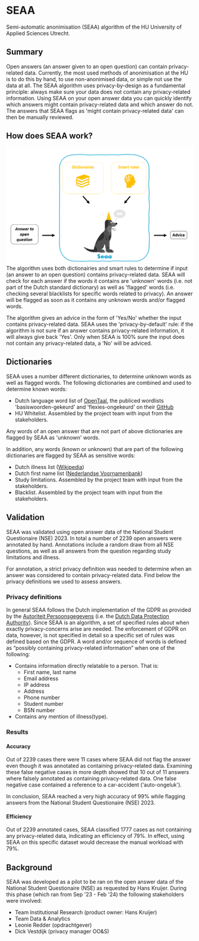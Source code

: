 # SEAA

Semi-automatic anonimisation (SEAA) algorithm of the HU University of Applied Sciences Utrecht.

## Summary
Open answers (an answer given to an open question) can contain privacy-related data. Currently, the most used methods of anonimisation at the HU is to do this by hand, to use non-anonimised data, or simple not use the data at all. The SEAA algorithm uses privacy-by-design as a fundamental principle: always make sure your data does not contain any privacy-related information. Using SEAA on your open answer data you can quickly identify which answers might contain privacy-related data and which answer do not. The answers that SEAA flags as 'might contain privacy-related data' can then be manually reviewed.  

## How does SEAA work?

![How SEAA works](image.png)
The algorithm uses both dictionairies and smart rules to determine if input (an answer to an open question) contains privacy-related data. SEAA will check for each answer if the words it contains are 'unknown' words (i.e. not part of the Dutch standard dictionary) as well as 'flagged' words (i.e. checking several blacklists for specific words related to privacy). An answer will be flagged as soon as it contains any unknown words and/or flagged words. 

The algorithm gives an advice in the form of 'Yes/No' whether the input contains privacy-related data. SEAA uses the 'privacy-by-default' rule: if the algorithm is not sure if an answer contains privacy-related information, it will always give back 'Yes'. Only when SEAA is 100% sure the input does not contain any privacy-related data, a 'No' will be adviced.

## Dictionaries

SEAA uses a number different dictionaries, to determine unknown words as well as flagged words. The following dictionaries are combined and used to determine known words:

- Dutch language word list of [OpenTaal](https://www.opentaal.org/), the publiced wordlists 'basiswoorden-gekeurd' and 'flexies-ongekeurd' on their [GitHub](https://github.com/OpenTaal/opentaal-wordlist)
- HU Whitelist. Assembled by the project team with input from the stakeholders. 

Any words of an open answer that are not part of above dictionaries are flagged by SEAA as 'unknown' words. 

In addition, any words (known or unknown) that are part of the following dictionaries are flagged by SEAA as sensitive words:

- Dutch illness list ([Wikipedia](https://nl.wikipedia.org/wiki/Lijst_van_aandoeningen))
- Dutch first name list ([Nederlandse Voornamenbank](https://nvb.meertens.knaw.nl/veelgesteldevragen))
- Study limitations. Assembled by the project team with input from the stakeholders. 
- Blacklist. Assembled by the project team with input from the stakeholders. 


## Validation

SEAA was validated using open answer data of the National Student Questionaire (NSE) 2023. In total a number of 2239 open answers were annotated by hand. Annotations include a random draw from all NSE questions, as well as all answers from the question regarding study limitations and illness. 

For annotation, a strict privacy definition was needed to determine when an answer was considered to contain privacy-related data. Find below the privacy definitions we used to assess answers. 

### Privacy definitions

In general SEAA follows the Dutch implementation of the GDPR as provided by the [Autoriteit Persoonsgegevens](https://www.autoriteitpersoonsgegevens.nl/) (i.e. the [Dutch Data Protection Authority](https://www.autoriteitpersoonsgegevens.nl/en/about-the-dutch-dpa/tasks-and-powers-of-the-dutch-dpa)). Since SEAA is an algorithm, a set of specified rules about when exactly privacy-concerns arise are needed. The enforcement of GDPR on data, however, is not specified in detail so a specific set of rules was defined based on the GDPR.
A word and/or sequence of words is defined as “possibly containing privacy-related information” when one of the following:

- Contains information directly relatable to a person. That is:
  - First name, last name
  - Email address
  - IP address
  - Address
  - Phone number
  - Student number
  - BSN number
- Contains any mention of illness(type).

### Results
#### Accuracy
Out of 2239 cases there were 11 cases where SEAA did not flag the answer even though it was annotated as containing privacy-related data. Examining these false negative cases in more depth showed that 10 out of 11 answers where falsely annotated as containing privacy-related data. One false negative case contained a reference to a car-accident ('auto-ongeluk').

In conclusion, SEAA reached a very high accuracy of 99% while flagging answers from the National Student Questionaire (NSE) 2023. 

#### Efficiency
Out of 2239 annotated cases, SEAA classified 1777 cases as not containing any privacy-related data, indicating an efficiency of 79%. In effect, using SEAA on this specific dataset would decrease the manual workload with 79%.  

## Background
SEAA was developed as a pilot to be ran on the open answer data of the National Student Questionaire (NSE) as requested by Hans Kruijer. During this phase (which ran from Sep '23 - Feb '24) the following stakeholders were involved:

- Team Institutional Research (product owner: Hans Kruijer)
- Team Data & Analytics
- Leonie Redder (opdrachtgever)
- Dick Vestdijk (privacy manager OO&S)
